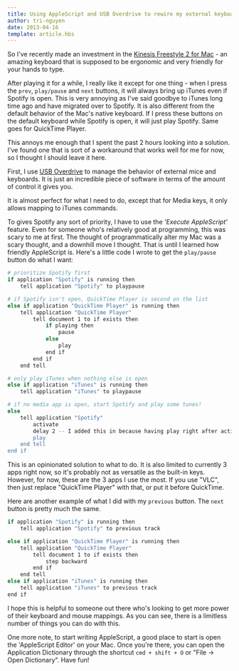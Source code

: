 ```yaml
---
title: Using AppleScript and USB Overdrive to rewire my external keyboard
author: tri-nguyen
date: 2013-04-16
template: article.hbs
---
```


So I've recently made an investment in the [Kinesis Freestyle 2 for Mac](http://www.kinesis-ergo.com/freestyle2_mac.htm) - an amazing keyboard that is supposed to be ergonomic and very friendly for your hands to type.

After playing it for a while, I really like it except for one thing - when I press the `prev`, `play/pause` and `next` buttons, it will always bring up iTunes even if Spotify is open. This is very annoying as I've said goodbye to iTunes long time ago and have migrated over to Spotify. It is also different from the default behavior of the Mac's native keyboard. If I press these buttons on the default keyboard while Spotify is open, it will just play Spotify. Same goes for QuickTime Player.

This annoys me enough that I spent the past 2 hours looking into a solution. I've found one that is sort of a workaround that works well for me for now, so I thought I should leave it here. <span class="more"></span>

First, I use [USB Overdrive](http://www.usboverdrive.com/) to manage the behavior of external mice and keyboards. It is just an incredible piece of software in terms of the amount of control it gives you.

It is almost perfect for what I need to do, except that for Media keys, it only allows mapping to iTunes commands.

To gives Spotify any sort of priority, I have to use the *'Execute AppleScript'* feature. Even for someone who's relatively good at programming, this was scary to me at first. The thought of programmatically alter my Mac was a scary thought, and a downhill move I thought. That is until I learned how friendly AppleScript is. Here's a little code I wrote to get the `play/pause` button do what I want:

```bash
# prioritize Spotify first
if application "Spotify" is running then
	tell application "Spotify" to playpause

# if Spotify isn't open, QuickTime Player is second on the list
else if application "QuickTime Player" is running then
	tell application "QuickTime Player"
		tell document 1 to if exists then
			if playing then
				pause
			else
				play
			end if
		end if
	end tell

# only play iTunes when nothing else is open
else if application "iTunes" is running then
	tell application "iTunes" to playpause

# if no media app is open, start Spotify and play some tunes!
else
	tell application "Spotify"
		activate
		delay 2 -- I added this in because having play right after activate doesn't quite work. It turns out the delay gives it a nice fade in effect
		play
	end tell
end if
```

This is an opinionated solution to what to do. It is also limited to currently 3 apps right now, so it's probably not as versatile as the built-in keys. However, for now, these are the 3 apps I use the most. If you use "VLC", then just replace "QuickTime Player" with that, or put it before QuickTime.

Here are another example of what I did with my `previous` button. The `next` button is pretty much the same.

```bash
if application "Spotify" is running then
	tell application "Spotify" to previous track

else if application "QuickTime Player" is running then
	tell application "QuickTime Player"
		tell document 1 to if exists then
			step backward
		end if
	end tell
else if application "iTunes" is running then
	tell application "iTunes" to previous track
end if
```

I hope this is helpful to someone out there who's looking to get more power of their keyboard and mouse mappings. As you can see, there is a limitless number of things you can do with this.

One more note, to start writing AppleScript, a good place to start is open the 'AppleScript Editor' on your Mac. Once you're there, you can open the Application Dictionary through the shortcut `cmd + shift + O` or "File -> Open Dictionary". Have fun!